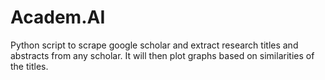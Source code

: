 # Academ.AI
Python script to scrape google scholar and extract research titles and abstracts from any scholar. It will then plot graphs based on similarities of the titles.
